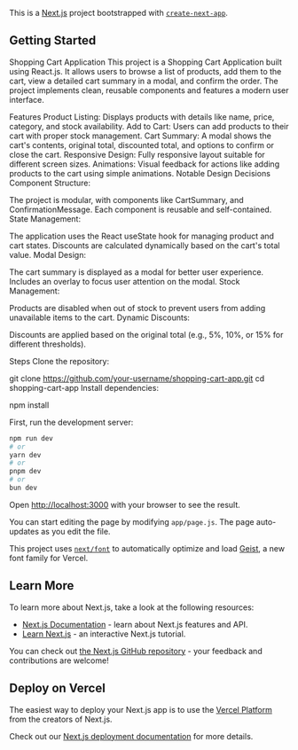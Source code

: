 This is a [Next.js](https://nextjs.org) project bootstrapped with [`create-next-app`](https://github.com/vercel/next.js/tree/canary/packages/create-next-app).

## Getting Started

Shopping Cart Application
This project is a Shopping Cart Application built using React.js. It allows users to browse a list of products, add them to the cart, view a detailed cart summary in a modal, and confirm the order. The project implements clean, reusable components and features a modern user interface.

Features
Product Listing: Displays products with details like name, price, category, and stock availability.
Add to Cart: Users can add products to their cart with proper stock management.
Cart Summary: A modal shows the cart's contents, original total, discounted total, and options to confirm or close the cart.
Responsive Design: Fully responsive layout suitable for different screen sizes.
Animations: Visual feedback for actions like adding products to the cart using simple animations.
Notable Design Decisions
Component Structure:

The project is modular, with components like CartSummary, and ConfirmationMessage.
Each component is reusable and self-contained.
State Management:

The application uses the React useState hook for managing product and cart states.
Discounts are calculated dynamically based on the cart's total value.
Modal Design:

The cart summary is displayed as a modal for better user experience.
Includes an overlay to focus user attention on the modal.
Stock Management:

Products are disabled when out of stock to prevent users from adding unavailable items to the cart.
Dynamic Discounts:

Discounts are applied based on the original total (e.g., 5%, 10%, or 15% for different thresholds).

Steps
Clone the repository:

git clone https://github.com/your-username/shopping-cart-app.git
cd shopping-cart-app
Install dependencies:

npm install

First, run the development server:

```bash
npm run dev
# or
yarn dev
# or
pnpm dev
# or
bun dev
```

Open [http://localhost:3000](http://localhost:3000) with your browser to see the result.

You can start editing the page by modifying `app/page.js`. The page auto-updates as you edit the file.

This project uses [`next/font`](https://nextjs.org/docs/app/building-your-application/optimizing/fonts) to automatically optimize and load [Geist](https://vercel.com/font), a new font family for Vercel.

## Learn More

To learn more about Next.js, take a look at the following resources:

- [Next.js Documentation](https://nextjs.org/docs) - learn about Next.js features and API.
- [Learn Next.js](https://nextjs.org/learn) - an interactive Next.js tutorial.

You can check out [the Next.js GitHub repository](https://github.com/vercel/next.js) - your feedback and contributions are welcome!

## Deploy on Vercel

The easiest way to deploy your Next.js app is to use the [Vercel Platform](https://vercel.com/new?utm_medium=default-template&filter=next.js&utm_source=create-next-app&utm_campaign=create-next-app-readme) from the creators of Next.js.

Check out our [Next.js deployment documentation](https://nextjs.org/docs/app/building-your-application/deploying) for more details.
